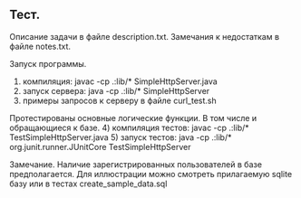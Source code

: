 ## Тест.
Описание задачи в файле description.txt.
Замечания к недостаткам в файле notes.txt.

Запуск программы.
1) компиляция: javac -cp .:lib/* SimpleHttpServer.java
2) запуск сервера: java -cp .:lib/* SimpleHttpServer
3) примеры запросов к серверу в файле curl_test.sh

Протестированы основные логические функции. В том числе и обращающиеся к базе.
4) компиляция тестов: javac -cp .:lib/* TestSimpleHttpServer.java
5) запуск тестов: java -cp .:lib/* org.junit.runner.JUnitCore TestSimpleHttpServer

Замечание.
Наличие зарегистрированных пользователей в базе предполагается. Для иллюстрации можно смотреть прилагаемую sqlite базу или в тестах create_sample_data.sql